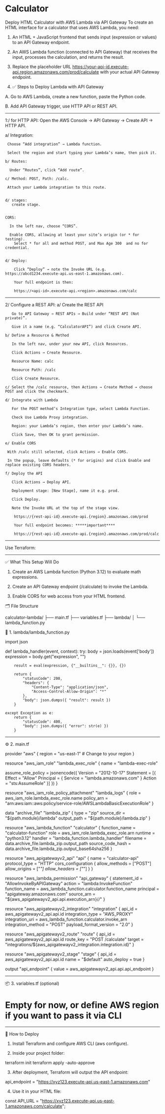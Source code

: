 # Calculator
Deploy HTML Calculator with AWS Lambda via API Gateway
To create an HTML interface for a calculator that uses AWS Lambda, you need:

1. An HTML + JavaScript frontend that sends input (expression or values) to an API Gateway endpoint.

2. An AWS Lambda function (connected to API Gateway) that receives the input, processes the calculation, and returns the result.


3. Replace the placeholder URL https://your-api-id.execute-api.region.amazonaws.com/prod/calculate with your actual API Gateway endpoint.



4. ✅ Steps to Deploy Lambda with API Gateway

  A. Go to AWS Lambda, create a new function, paste the Python code.

  B. Add API Gateway trigger, use HTTP API or REST API.
 ************ 
 1:/ for HTTP API:
   Open the AWS Console → API Gateway → Create API → HTTP API.

   a/ Integration:

     Choose “Add integration” → Lambda function.

     Select the region and start typing your Lambda’s name, then pick it.

    b/ Routes:

      Under “Routes”, click “Add route”.

    c/ Method: POST, Path: /calc.

     Attach your Lambda integration to this route.
	

    d/ stages:
	   create stage.
	   
	  
	CORS:

      In the left nav, choose “CORS”.

      Enable CORS, allowing at least your site’s origin (or * for testing).
	    Select * for all and method POST, and Max Age 300  and no for credential.
	  

    d/ Deploy:

        Click “Deploy” → note the Invoke URL (e.g. https://abcd1234.execute-api.us-east-1.amazonaws.com).

        Your full endpoint is then:

        https://<api-id>.execute-api.<region>.amazonaws.com/calc
**********************
  2/ Configure a REST API:
    a/ Create the REST API

       Go to API Gateway → REST APIs → Build under “REST API (Not private)”.

       Give it a name (e.g. “CalculatorAPI”) and click Create API.

    b/ Define a Resource & Method

       In the left nav, under your new API, click Resources.

       Click Actions → Create Resource.

       Resource Name: calc

       Resource Path: /calc

       Click Create Resource.

    c/ Select the /calc resource, then Actions → Create Method → choose POST and click the checkmark.

    d/ Integrate with Lambda

       For the POST method’s Integration type, select Lambda Function.

       Check Use Lambda Proxy integration.

       Region: your Lambda’s region, then enter your Lambda’s name.

       Click Save, then OK to grant permission.

    e/ Enable CORS

     With /calc still selected, click Actions → Enable CORS.

     In the popup, leave defaults (* for origins) and click Enable and replace existing CORS headers.

    f/ Deploy the API

       Click Actions → Deploy API.

       Deployment stage: [New Stage], name it e.g. prod.

       Click Deploy.

       Note the Invoke URL at the top of the stage view.

        https://{rest-api-id}.execute-api.{region}.amazonaws.com/prod
		
        Your full endpoint becomes: *****important****

        https://{rest-api-id}.execute-api.{region}.amazonaws.com/prod/calc


*******************************************************************************
Use Terraform:
*******************************************************************************
✅ What This Setup Will Do

1. Create an AWS Lambda function (Python 3.12) to evaluate math expressions.

2. Create an API Gateway endpoint (/calculate) to invoke the Lambda.

3. Enable CORS for web access from your HTML frontend.


🗂️ File Structure

calculator-lambda/
├── main.tf
├── variables.tf
├── lambda/
│   └── lambda_function.py

🧠 1. lambda/lambda_function.py

import json

def lambda_handler(event, context):
    try:
        body = json.loads(event['body'])
        expression = body.get("expression", "")

        result = eval(expression, {"__builtins__": {}}, {})

        return {
            "statusCode": 200,
            "headers": {
                "Content-Type": "application/json",
                "Access-Control-Allow-Origin": "*"
            },
            "body": json.dumps({ "result": result })
        }

    except Exception as e:
        return {
            "statusCode": 400,
            "body": json.dumps({ "error": str(e) })
        }
		
****************

⚙️ 2. main.tf


provider "aws" {
  region = "us-east-1" # Change to your region
}

resource "aws_iam_role" "lambda_exec_role" {
  name = "lambda-exec-role"

  assume_role_policy = jsonencode({
    Version = "2012-10-17"
    Statement = [{
      Effect = "Allow"
      Principal = {
        Service = "lambda.amazonaws.com"
      }
      Action = "sts:AssumeRole"
    }]
  })
}

resource "aws_iam_role_policy_attachment" "lambda_logs" {
  role       = aws_iam_role.lambda_exec_role.name
  policy_arn = "arn:aws:iam::aws:policy/service-role/AWSLambdaBasicExecutionRole"
}

data "archive_file" "lambda_zip" {
  type        = "zip"
  source_dir  = "${path.module}/lambda"
  output_path = "${path.module}/lambda.zip"
}

resource "aws_lambda_function" "calculator" {
  function_name = "calculator-function"
  role          = aws_iam_role.lambda_exec_role.arn
  runtime       = "python3.12"
  handler       = "lambda_function.lambda_handler"
  filename      = data.archive_file.lambda_zip.output_path
  source_code_hash = data.archive_file.lambda_zip.output_base64sha256
}

resource "aws_apigatewayv2_api" "api" {
  name          = "calculator-api"
  protocol_type = "HTTP"
  cors_configuration {
    allow_methods = ["POST"]
    allow_origins = ["*"]
    allow_headers = ["*"]
  }
}

resource "aws_lambda_permission" "api_gateway" {
  statement_id  = "AllowInvokeByAPIGateway"
  action        = "lambda:InvokeFunction"
  function_name = aws_lambda_function.calculator.function_name
  principal     = "apigateway.amazonaws.com"
  source_arn    = "${aws_apigatewayv2_api.api.execution_arn}/*/*"
}

resource "aws_apigatewayv2_integration" "integration" {
  api_id             = aws_apigatewayv2_api.api.id
  integration_type   = "AWS_PROXY"
  integration_uri    = aws_lambda_function.calculator.invoke_arn
  integration_method = "POST"
  payload_format_version = "2.0"
}

resource "aws_apigatewayv2_route" "route" {
  api_id    = aws_apigatewayv2_api.api.id
  route_key = "POST /calculate"
  target    = "integrations/${aws_apigatewayv2_integration.integration.id}"
}

resource "aws_apigatewayv2_stage" "stage" {
  api_id      = aws_apigatewayv2_api.api.id
  name        = "$default"
  auto_deploy = true
}

output "api_endpoint" {
  value = aws_apigatewayv2_api.api.api_endpoint
}

************

📦 3. variables.tf (optional)

# Empty for now, or define AWS region if you want to pass it via CLI

************
🧪 How to Deploy

1. Install Terraform and configure AWS CLI (aws configure).

2. Inside your project folder:

terraform init
terraform apply -auto-approve

3. After deployment, Terraform will output the API endpoint:

api_endpoint = "https://xyz123.execute-api.us-east-1.amazonaws.com"

4. Use it in your HTML file:

const API_URL = "https://xyz123.execute-api.us-east-1.amazonaws.com/calculate";
